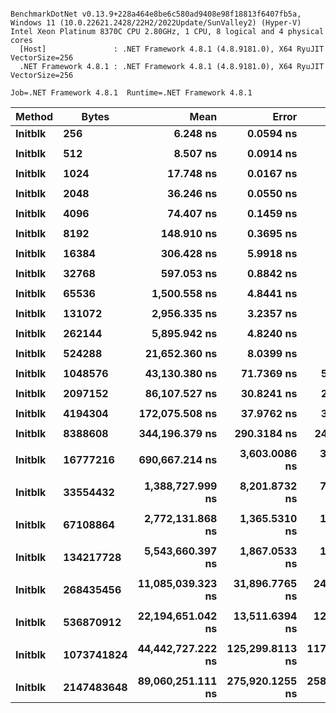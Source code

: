 ```

BenchmarkDotNet v0.13.9+228a464e8be6c580ad9408e98f18813f6407fb5a, Windows 11 (10.0.22621.2428/22H2/2022Update/SunValley2) (Hyper-V)
Intel Xeon Platinum 8370C CPU 2.80GHz, 1 CPU, 8 logical and 4 physical cores
  [Host]               : .NET Framework 4.8.1 (4.8.9181.0), X64 RyuJIT VectorSize=256
  .NET Framework 4.8.1 : .NET Framework 4.8.1 (4.8.9181.0), X64 RyuJIT VectorSize=256

Job=.NET Framework 4.8.1  Runtime=.NET Framework 4.8.1  

```
| Method  | Bytes      | Mean              | Error           | StdDev          | Min               | Max               | Ratio |
|-------- |----------- |------------------:|----------------:|----------------:|------------------:|------------------:|------:|
| **Initblk** | **256**        |          **6.248 ns** |       **0.0594 ns** |       **0.0555 ns** |          **6.126 ns** |          **6.324 ns** |  **1.00** |
|         |            |                   |                 |                 |                   |                   |       |
| **Initblk** | **512**        |          **8.507 ns** |       **0.0914 ns** |       **0.0810 ns** |          **8.394 ns** |          **8.631 ns** |  **1.00** |
|         |            |                   |                 |                 |                   |                   |       |
| **Initblk** | **1024**       |         **17.748 ns** |       **0.0167 ns** |       **0.0148 ns** |         **17.724 ns** |         **17.772 ns** |  **1.00** |
|         |            |                   |                 |                 |                   |                   |       |
| **Initblk** | **2048**       |         **36.246 ns** |       **0.0550 ns** |       **0.0459 ns** |         **36.188 ns** |         **36.337 ns** |  **1.00** |
|         |            |                   |                 |                 |                   |                   |       |
| **Initblk** | **4096**       |         **74.407 ns** |       **0.1459 ns** |       **0.1218 ns** |         **74.287 ns** |         **74.727 ns** |  **1.00** |
|         |            |                   |                 |                 |                   |                   |       |
| **Initblk** | **8192**       |        **148.910 ns** |       **0.3695 ns** |       **0.3086 ns** |        **148.407 ns** |        **149.289 ns** |  **1.00** |
|         |            |                   |                 |                 |                   |                   |       |
| **Initblk** | **16384**      |        **306.428 ns** |       **5.9918 ns** |       **5.3116 ns** |        **302.319 ns** |        **320.841 ns** |  **1.00** |
|         |            |                   |                 |                 |                   |                   |       |
| **Initblk** | **32768**      |        **597.053 ns** |       **0.8842 ns** |       **0.7383 ns** |        **596.231 ns** |        **598.460 ns** |  **1.00** |
|         |            |                   |                 |                 |                   |                   |       |
| **Initblk** | **65536**      |      **1,500.558 ns** |       **4.8441 ns** |       **3.7820 ns** |      **1,497.272 ns** |      **1,509.363 ns** |  **1.00** |
|         |            |                   |                 |                 |                   |                   |       |
| **Initblk** | **131072**     |      **2,956.335 ns** |       **3.2357 ns** |       **2.5262 ns** |      **2,953.374 ns** |      **2,963.705 ns** |  **1.00** |
|         |            |                   |                 |                 |                   |                   |       |
| **Initblk** | **262144**     |      **5,895.942 ns** |       **4.8240 ns** |       **4.0283 ns** |      **5,890.681 ns** |      **5,904.431 ns** |  **1.00** |
|         |            |                   |                 |                 |                   |                   |       |
| **Initblk** | **524288**     |     **21,652.360 ns** |       **8.0399 ns** |       **7.1272 ns** |     **21,640.955 ns** |     **21,664.600 ns** |  **1.00** |
|         |            |                   |                 |                 |                   |                   |       |
| **Initblk** | **1048576**    |     **43,130.380 ns** |      **71.7369 ns** |      **59.9035 ns** |     **42,932.196 ns** |     **43,160.260 ns** |  **1.00** |
|         |            |                   |                 |                 |                   |                   |       |
| **Initblk** | **2097152**    |     **86,107.527 ns** |      **30.8241 ns** |      **24.0654 ns** |     **86,077.039 ns** |     **86,146.313 ns** |  **1.00** |
|         |            |                   |                 |                 |                   |                   |       |
| **Initblk** | **4194304**    |    **172,075.508 ns** |      **37.9762 ns** |      **35.5229 ns** |    **172,012.842 ns** |    **172,137.476 ns** |  **1.00** |
|         |            |                   |                 |                 |                   |                   |       |
| **Initblk** | **8388608**    |    **344,196.379 ns** |     **290.3184 ns** |     **242.4290 ns** |    **343,969.922 ns** |    **344,763.037 ns** |  **1.00** |
|         |            |                   |                 |                 |                   |                   |       |
| **Initblk** | **16777216**   |    **690,667.214 ns** |   **3,603.0086 ns** |   **3,370.2565 ns** |    **682,495.410 ns** |    **696,262.891 ns** |  **1.00** |
|         |            |                   |                 |                 |                   |                   |       |
| **Initblk** | **33554432**   |  **1,388,727.999 ns** |   **8,201.8732 ns** |   **7,270.7469 ns** |  **1,376,452.930 ns** |  **1,402,944.922 ns** |  **1.00** |
|         |            |                   |                 |                 |                   |                   |       |
| **Initblk** | **67108864**   |  **2,772,131.868 ns** |   **1,365.5310 ns** |   **1,066.1168 ns** |  **2,770,803.125 ns** |  **2,774,530.078 ns** |  **1.00** |
|         |            |                   |                 |                 |                   |                   |       |
| **Initblk** | **134217728**  |  **5,543,660.397 ns** |   **1,867.0533 ns** |   **1,559.0741 ns** |  **5,540,853.906 ns** |  **5,545,860.938 ns** |  **1.00** |
|         |            |                   |                 |                 |                   |                   |       |
| **Initblk** | **268435456**  | **11,085,039.323 ns** |  **31,896.7765 ns** |  **24,902.9050 ns** | **11,006,637.500 ns** | **11,096,440.625 ns** |  **1.00** |
|         |            |                   |                 |                 |                   |                   |       |
| **Initblk** | **536870912**  | **22,194,651.042 ns** |  **13,511.6394 ns** |  **12,638.7959 ns** | **22,171,781.250 ns** | **22,209,646.875 ns** |  **1.00** |
|         |            |                   |                 |                 |                   |                   |       |
| **Initblk** | **1073741824** | **44,442,727.222 ns** | **125,299.8113 ns** | **117,205.5212 ns** | **44,100,850.000 ns** | **44,573,000.000 ns** |  **1.00** |
|         |            |                   |                 |                 |                   |                   |       |
| **Initblk** | **2147483648** | **89,060,251.111 ns** | **275,920.1255 ns** | **258,095.8566 ns** | **88,773,483.333 ns** | **89,562,083.333 ns** |  **1.00** |
